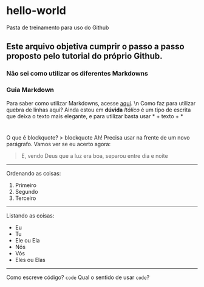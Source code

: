 # hello-world
Pasta de treinamento para uso do Github
## Este arquivo objetiva cumprir o passo a passo proposto pelo tutorial do próprio Github.
### Não sei como utilizar os diferentes Markdowns
### Guia Markdown
Para saber como utilizar Markdowns, acesse [aqui](https://www.markdownguide.org/cheat-sheet/).
\n Como faz para utilizar quebra de linhas aqui? Ainda estou em **dúvida**
*Itálico* é um tipo de escrita que deixa o texto mais elegante, e para utilizar basta usar * + texto + *
#
O que é blockquote? > blockquote
Ah! Precisa usar na frente de um novo parágrafo. Vamos ver se eu acerto agora:
> E, vendo Deus que a luz era boa, separou entre dia e noite
---
Ordenando as coisas:
1. Primeiro
2. Segundo
3. Terceiro
---
Listando as coisas:
- Eu
- Tu
- Ele ou Ela
- Nós
- Vós
- Eles ou Elas
---
Como escreve código? `code`
Qual o sentido de usar `code`?
